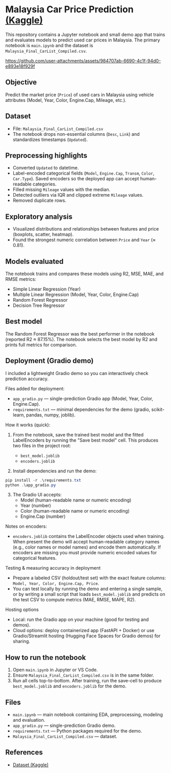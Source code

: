 # Malaysia Car Price Prediction [(Kaggle)](https://www.kaggle.com/code/insyirahazman/car-price-prediction-using-ml)

This repository contains a Jupyter notebook and small demo app that trains and evaluates models to predict used car prices in Malaysia. The primary notebook is `main.ipynb` and the dataset is `Malaysia_Final_CarList_Compiled.csv`.


https://github.com/user-attachments/assets/984707ab-6690-4c1f-94d0-e893e18f929f


## Objective
Predict the market price (`Price`) of used cars in Malaysia using vehicle attributes (Model, Year, Color, Engine.Cap, Mileage, etc.).

## Dataset
- File: `Malaysia_Final_CarList_Compiled.csv`
- The notebook drops non-essential columns (`Desc`, `Link`) and standardizes timestamps (`Updated`).

## Preprocessing highlights
- Converted `Updated` to datetime.
- Label-encoded categorical fields (`Model`, `Engine.Cap`, `Transm`, `Color`, `Car.Type`). Saved encoders so the deployed app can accept human-readable categories.
- Filled missing `Mileage` values with the median.
- Detected outliers via IQR and clipped extreme `Mileage` values.
- Removed duplicate rows.

## Exploratory analysis
- Visualized distributions and relationships between features and price (boxplots, scatter, heatmap).
- Found the strongest numeric correlation between `Price` and `Year` (≈ 0.81).

## Models evaluated
The notebook trains and compares these models using R2, MSE, MAE, and RMSE metrics:

- Simple Linear Regression (Year)
- Multiple Linear Regression (Model, Year, Color, Engine.Cap)
- Random Forest Regressor
- Decision Tree Regressor

## Best model
The Random Forest Regressor was the best performer in the notebook (reported R2 ≈ 87.15%). The notebook selects the best model by R2 and prints full metrics for comparison.

## Deployment (Gradio demo)
I included a lightweight Gradio demo so you can interactively check prediction accuracy.

Files added for deployment:
- `app_gradio.py` — single-prediction Gradio app (Model, Year, Color, Engine.Cap).
- `requirements.txt` — minimal dependencies for the demo (gradio, scikit-learn, pandas, numpy, joblib).

How it works (quick):
1. From the notebook, save the trained best model and the fitted LabelEncoders by running the "Save best model" cell. This produces two files in the project root:
   - `best_model.joblib`
   - `encoders.joblib`

2. Install dependencies and run the demo:

```powershell
pip install -r .\requirements.txt
python .\app_gradio.py
```

3. The Gradio UI accepts:
   - Model (human-readable name or numeric encoding)
   - Year (number)
   - Color (human-readable name or numeric encoding)
   - Engine.Cap (number)

Notes on encoders:
- `encoders.joblib` contains the LabelEncoder objects used when training. When present the demo will accept human-readable category names (e.g., color names or model names) and encode them automatically. If encoders are missing you must provide numeric encoded values for categorical features.

Testing & measuring accuracy in deployment
- Prepare a labeled CSV (holdout/test set) with the exact feature columns: `Model, Year, Color, Engine.Cap, Price`.
- You can test locally by running the demo and entering a single sample, or by writing a small script that loads `best_model.joblib` and predicts on the test CSV to compute metrics (MAE, RMSE, MAPE, R2).

Hosting options
- Local: run the Gradio app on your machine (good for testing and demos).
- Cloud options: deploy containerized app (FastAPI + Docker) or use Gradio/Streamlit hosting (Hugging Face Spaces for Gradio demos) for sharing.

## How to run the notebook
1. Open `main.ipynb` in Jupyter or VS Code.
2. Ensure `Malaysia_Final_CarList_Compiled.csv` is in the same folder.
3. Run all cells top-to-bottom. After training, run the save-cell to produce `best_model.joblib` and `encoders.joblib` for the demo.

## Files
- `main.ipynb` — main notebook containing EDA, preprocessing, modeling and evaluation.
- `app_gradio.py` — single-prediction Gradio demo.
- `requirements.txt` — Python packages required for the demo.
- `Malaysia_Final_CarList_Compiled.csv` — dataset.

## References
- [Dataset (Kaggle)](https://www.kaggle.com/datasets/norazrinnatasha/malaysia-car-list-price)

